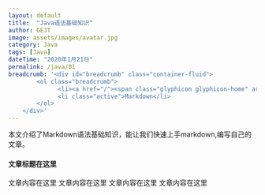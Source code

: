 ```yaml
---
layout: default
title:  "Java语法基础知识"
author: GEJT
image: assets/images/avatar.jpg
category: Java
tags: [Java]
dateTime: "2020年1月21日"
permalink: /java/01
breadcrumb: '<div id="breadcrumb" class="container-fluid">
        <ol class="breadcrumb">
              <li><a href="/"><span class="glyphicon glyphicon-home" aria-hidden="true"></span>&nbsp主页</a></li>
              <li class="active">Markdown</li>
        </ol>
    </div>'
---
```

本文介绍了Markdown语法基础知识，能让我们快速上手markdown,编写自己的文章。

#### 文章标题在这里

文章内容在这里
文章内容在这里
文章内容在这里
文章内容在这里



